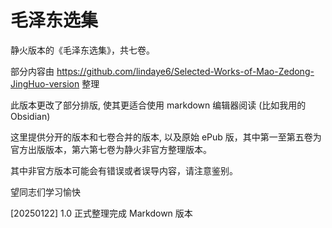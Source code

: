 # 毛泽东选集

静火版本的《毛泽东选集》，共七卷。

部分内容由 https://github.com/lindaye6/Selected-Works-of-Mao-Zedong-JingHuo-version 整理

此版本更改了部分排版, 使其更适合使用 markdown 编辑器阅读 (比如我用的 Obsidian)

这里提供分开的版本和七卷合并的版本, 以及原始 ePub 版，其中第一至第五卷为官方出版版本，第六第七卷为静火非官方整理版本。

其中非官方版本可能会有错误或者误导内容，请注意鉴别。

望同志们学习愉快

[20250122] 1.0 正式整理完成 Markdown 版本
